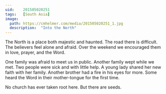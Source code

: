 ```yaml
---
uid:	201505020251
tags:	[South Asia]
image:
  path:	https://cmhelmer.com/media/201505020251_1.jpg
  description:	"Into the North"
---
```


The North is a place both majestic and haunted. The road there is difficult. The believers feel alone and afraid. Over the weekend we encouraged them in love, prayer, and the Word.

One family was afraid to meet us in public. Another family wept while we met. Two people were sick and with little help. A young lady shared her new faith with her family. Another brother had a fire in his eyes for more. Some heard the Word in their mother-tongue for the first time.

No church has ever taken root here. But there are seeds.
